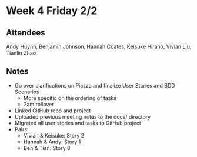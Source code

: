 # Week 4 Friday 2/2

## Attendees
Andy Huynh, Benjamin Johnson, Hannah Coates, Keisuke Hirano, Vivian Liu, Tianlin Zhao

## Notes

- Go over clarifications on Piazza and finalize User Stories and BDD Scenarios
  - More specific on the ordering of tasks
  - 2am rollover
- Linked GitHub repo and project
- Uploaded previous meeting notes to the docs/ directory
- Migrated all user stories and tasks to GitHub project
- Pairs:
  - Vivian & Keisuke: Story 2
  - Hannah & Andy: Story 1
  - Ben & Tian: Story 8
